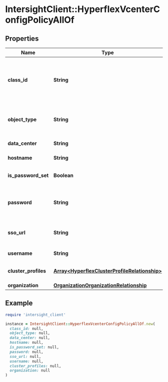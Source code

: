 # IntersightClient::HyperflexVcenterConfigPolicyAllOf

## Properties

| Name | Type | Description | Notes |
| ---- | ---- | ----------- | ----- |
| **class_id** | **String** | The fully-qualified name of the instantiated, concrete type. This property is used as a discriminator to identify the type of the payload when marshaling and unmarshaling data. | [default to &#39;hyperflex.VcenterConfigPolicy&#39;] |
| **object_type** | **String** | The fully-qualified name of the instantiated, concrete type. The value should be the same as the &#39;ClassId&#39; property. | [default to &#39;hyperflex.VcenterConfigPolicy&#39;] |
| **data_center** | **String** | The vCenter datacenter name. | [optional] |
| **hostname** | **String** | The vCenter server FQDN or IP. | [optional] |
| **is_password_set** | **Boolean** | Indicates whether the value of the &#39;password&#39; property has been set. | [optional][readonly][default to false] |
| **password** | **String** | The password for authenticating with vCenter. Follow the corresponding password policy governed by vCenter. | [optional] |
| **sso_url** | **String** | Overrides the default vCenter Single Sign-On URL. Do not specify unless instructed by Cisco TAC. | [optional] |
| **username** | **String** | The vCenter username (e.g. administrator@vsphere.local). | [optional] |
| **cluster_profiles** | [**Array&lt;HyperflexClusterProfileRelationship&gt;**](HyperflexClusterProfileRelationship.md) | An array of relationships to hyperflexClusterProfile resources. | [optional] |
| **organization** | [**OrganizationOrganizationRelationship**](OrganizationOrganizationRelationship.md) |  | [optional] |

## Example

```ruby
require 'intersight_client'

instance = IntersightClient::HyperflexVcenterConfigPolicyAllOf.new(
  class_id: null,
  object_type: null,
  data_center: null,
  hostname: null,
  is_password_set: null,
  password: null,
  sso_url: null,
  username: null,
  cluster_profiles: null,
  organization: null
)
```

